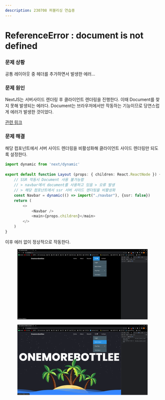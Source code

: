 ```yaml
---
description: 230708 퍼블리싱 연습중
---
```


# ReferenceError : document is not defined

### 문제 상황

공통 레이아웃 중 헤더를 추가하면서 발생한 에러...



### 문제 원인

NextJS는 서버사이드 렌더링 후 클라이언트 렌더링을 진행한다. 이때 Document를 찾지 못해 발생되는 에러다. Document는 브라우저에서만 작동하는 기능이므로 당연스럽게 에러가 발생한 것이었다.

[관련 링크](https://nextjs.org/docs/pages/building-your-application/optimizing/lazy-loading#with-no-ssr)



### 문제 해결

해당 컴포넌트에서 서버 사이드 렌더링을 비활성화해 클라이언트 사이드 렌더링만 되도록 설정한다.

```typescript
import dynamic from 'next/dynamic'

export default function Layout (props: { children: React.ReactNode }) {
    // SSR 작동시 Document 사용 불가능함
    // > navbar에서 document를 사용하고 있음 > 오류 발생
    // > 해당 컴포넌트에서 ssr 서버 사이드 렌더링을 비활성화
    const Navbar = dynamic(() => import("./navbar"), {ssr: false})
    return (
        <>
            <Navbar />
            <main>{props.children}</main>
        </>
    )
}
```

이후 에러 없이 정상적으로 작동한다.

<figure><img src="../../../.gitbook/assets/image (1).png" alt=""><figcaption></figcaption></figure>

<figure><img src="../../../.gitbook/assets/image (2).png" alt=""><figcaption></figcaption></figure>

